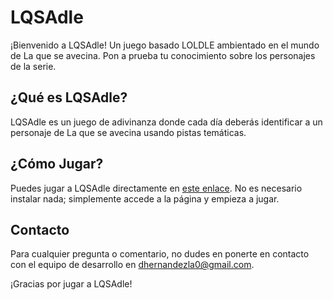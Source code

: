 # LQSAdle
¡Bienvenido a LQSAdle! Un juego basado LOLDLE ambientado en el mundo de La que se avecina. Pon a prueba tu conocimiento sobre los personajes de la serie.

## ¿Qué es LQSAdle?
LQSAdle es un juego de adivinanza donde cada día deberás identificar a un personaje de La que se avecina usando pistas temáticas.

## ¿Cómo Jugar?
Puedes jugar a LQSAdle directamente en [este enlace](davidhern0.github.io/LQSAdle). No es necesario instalar nada; simplemente accede a la página y empieza a jugar.

## Contacto
Para cualquier pregunta o comentario, no dudes en ponerte en contacto con el equipo de desarrollo en dhernandezla0@gmail.com.

¡Gracias por jugar a LQSAdle!